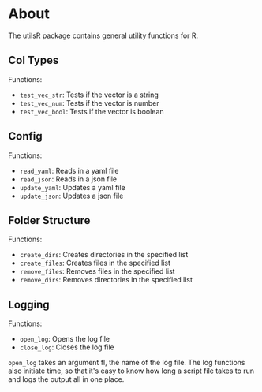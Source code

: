 # About

The utilsR package contains general utility functions for R.

## Col Types

Functions:

* `test_vec_str`: Tests if the vector is a string
* `test_vec_num`: Tests if the vector is number
* `test_vec_bool`: Tests if the vector is boolean

## Config

Functions:

* `read_yaml`: Reads in a yaml file
* `read_json`: Reads in a json file
* `update_yaml`: Updates a yaml file
* `update_json`: Updates a json file

## Folder Structure

Functions:

* `create_dirs`: Creates directories in the specified list
* `create_files`: Creates files in the specified list
* `remove_files`: Removes files in the specified list
* `remove_dirs`: Removes directories in the specified list

## Logging

Functions:

* `open_log`: Opens the log file
* `close_log`: Closes the log file

`open_log` takes an argument fl, the name of the log file. The log functions also initiate time, so that it's easy to know how long a script file takes to run and logs the output all in one place. 
